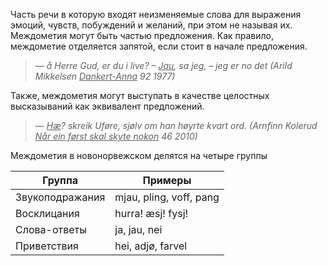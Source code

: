 Часть речи в которую входят неизменяемые слова для выражения эмоций, чувств, побуждений и желаний, при этом не называя их. Междометия могут быть частью предложения. Как правило, междометие отделяется запятой, если стоит в начале предложения.

> — *å Herre Gud, er du i live? – <ins>Jau</ins>, sa jeg, – jeg er no det <span class="cite">(Arild Mikkelsen <u>Dankert-Anna</u> 92 1977)</span>*

Также, междометия могут выступать в качестве целостных высказываний как эквивалент предложений.

> — *<ins>Hæ</ins>? skreik Uføre, sjølv om han høyrte kvart ord. <span class="cite">(Arnfinn Kolerud <u>Når ein først skal skyte nokon</u> 46 2010)</span>* 

Междометия в новонорвежском делятся на четыре группы

| Группа          | Примеры                 |
|-----------------|-------------------------|
| Звукоподражания | mjau, pling, voff, pang |
| Восклицания     | hurra! æsj! fysj!       |
| Слова-ответы    | ja, jau, nei            |
| Приветствия     | hei, adjø, farvel       |

